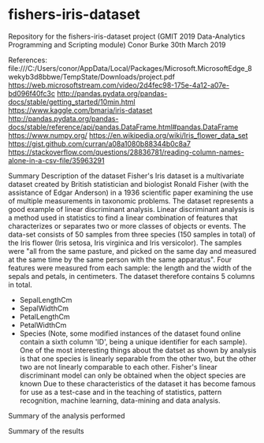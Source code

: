 # fishers-iris-dataset
Repository for the fishers-iris-dataset project (GMIT 2019 Data-Analytics Programming and Scripting module)
Conor Burke 30th March 2019

References:
file:///C:/Users/conor/AppData/Local/Packages/Microsoft.MicrosoftEdge_8wekyb3d8bbwe/TempState/Downloads/project.pdf
https://web.microsoftstream.com/video/2d4fec98-175e-4a12-a07e-bd096f40fc3c
http://pandas.pydata.org/pandas-docs/stable/getting_started/10min.html
https://www.kaggle.com/bmaria/iris-dataset
http://pandas.pydata.org/pandas-docs/stable/reference/api/pandas.DataFrame.html#pandas.DataFrame
https://www.numpy.org/
https://en.wikipedia.org/wiki/Iris_flower_data_set
https://gist.github.com/curran/a08a1080b88344b0c8a7
https://stackoverflow.com/questions/28836781/reading-column-names-alone-in-a-csv-file/35963291

Summary Description of the dataset
Fisher's Iris dataset is a multivariate dataset created by British statistician and biologist Ronald Fisher (with the assistance of Edgar Anderson) in a 1936 scientific paper examining the use of multiple measurements in taxonomic problems. The dataset represents a good example of linear discriminant analysis. Linear discriminant analysis is a method used in statistics to find a linear combination of features that characterizes or separates two or more classes of objects or events.
The data-set consists of 50 samples from three species (150 samples in total) of the Iris flower (Iris setosa, Iris virginica and Iris versicolor). The samples were "all from the same pasture, and picked on the same day and measured at the same time by the same person with the same apparatus". 
Four features were measured from each sample: the length and the width of the sepals and petals, in centimeters.
The dataset therefore contains 5 columns in total.
 - SepalLengthCm
 - SepalWidthCm
 - PetalLengthCm
 - PetalWidthCm
 - Species
(Note, some modified instances of the dataset found online contain a sixth column 'ID', being a unique identifier for each sample).
One of the most interesting things about the datset as shown by analysis is that one species is linearly separable from the other two, but the other two are not linearly comparable to each other.  Fisher's linear discriminant model can only be obtained when the object species are known
Due to these characteristics of the dataset it has become famous for use as a test-case and in the teaching of statistics, pattern recognition, machine learning, data-mining and data analysis.

Summary of the analysis performed

Summary of the results